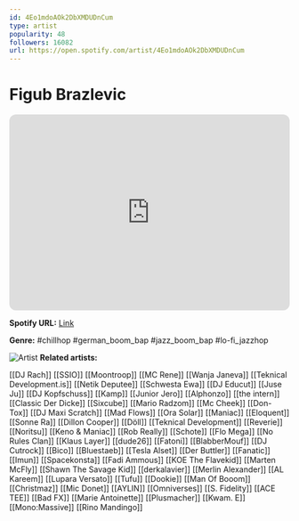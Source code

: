 ```yaml
---
id: 4Eo1mdoAOk2DbXMDUDnCum
type: artist
popularity: 48
followers: 16082
url: https://open.spotify.com/artist/4Eo1mdoAOk2DbXMDUDnCum
---
```

# Figub Brazlevic

<iframe style="border-radius:12px" src="https://open.spotify.com/embed/artist/4Eo1mdoAOk2DbXMDUDnCum" width="100%" height="352" frameBorder="0" allowfullscreen="" allow="autoplay; clipboard-write; encrypted-media; fullscreen; picture-in-picture" loading="lazy"></iframe>

**Spotify URL:** [Link](https://open.spotify.com/artist/4Eo1mdoAOk2DbXMDUDnCum)

**Genre:**  #chillhop #german_boom_bap #jazz_boom_bap #lo-fi_jazzhop

![Artist](https://i.scdn.co/image/ab6761610000e5eba175061f06aea6e41c3dddee)
**Related artists:**

[[DJ Rach]]
[[SSIO]]
[[Moontroop]]
[[MC Rene]]
[[Wanja Janeva]]
[[Teknical Development.is]]
[[Netik Deputee]]
[[Schwesta Ewa]]
[[DJ Educut]]
[[Juse Ju]]
[[DJ Kopfschuss]]
[[Kamp]]
[[Junior Jero]]
[[Alphonzo]]
[[the intern]]
[[Classic Der Dicke]]
[[Sixcube]]
[[Mario Radzom]]
[[Mc Cheek]]
[[Don-Tox]]
[[DJ Maxi Scratch]]
[[Mad Flows]]
[[Ora Solar]]
[[Maniac]]
[[Eloquent]]
[[Sonne Ra]]
[[Dillon Cooper]]
[[Döll]]
[[Teknical Development]]
[[Reverie]]
[[Noritsu]]
[[Keno & Maniac]]
[[Rob Really]]
[[Schote]]
[[Flo Mega]]
[[No Rules Clan]]
[[Klaus Layer]]
[[dude26]]
[[Fatoni]]
[[BlabberMouf]]
[[DJ Cutrock]]
[[Bico]]
[[Bluestaeb]]
[[Tesla Alset]]
[[Der Buttler]]
[[Fanatic]]
[[Imun]]
[[Spacekonsta]]
[[Fadi Ammous]]
[[KOE The Flavekid]]
[[Marten McFly]]
[[Shawn The Savage Kid]]
[[derkalavier]]
[[Merlin Alexander]]
[[AL Kareem]]
[[Lupara Versato]]
[[Tufu]]
[[Dookie]]
[[Man Of Booom]]
[[Christmaz]]
[[Mic Donet]]
[[AYLIN]]
[[Omniverses]]
[[S. Fidelity]]
[[ACE TEE]]
[[Bad FX]]
[[Marie Antoinette]]
[[Plusmacher]]
[[Kwam. E]]
[[Mono:Massive]]
[[Rino Mandingo]]
